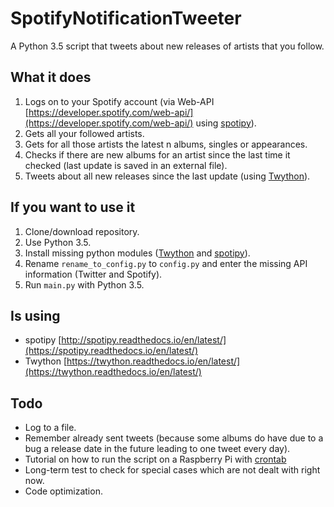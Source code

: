 # SpotifyNotificationTweeter
A Python 3.5 script that tweets about new releases of artists that you follow.

## What it does 
1. Logs on to your Spotify account (via Web-API [https://developer.spotify.com/web-api/](https://developer.spotify.com/web-api/) using [spotipy](https://spotipy.readthedocs.io/en/latest/)).
2. Gets all your followed artists.
3. Gets for all those artists the latest n albums, singles or appearances.
4. Checks if there are new albums for an artist since the last time it checked (last update is saved in an external file).
5. Tweets about all new releases since the last update (using [Twython](https://twython.readthedocs.io/en/latest/)).

## If you want to use it
1. Clone/download repository.
2. Use Python 3.5.
3. Install missing python modules ([Twython](https://twython.readthedocs.io/en/latest/) and [spotipy](https://spotipy.readthedocs.io/en/latest/)).
4. Rename `rename_to_config.py` to `config.py` and enter the missing API information (Twitter and Spotify).
5. Run `main.py` with Python 3.5.

## Is using
* spotipy [http://spotipy.readthedocs.io/en/latest/](https://spotipy.readthedocs.io/en/latest/)
* Twython [https://twython.readthedocs.io/en/latest/](https://twython.readthedocs.io/en/latest/)

## Todo
* Log to a file.
* Remember already sent tweets (because some albums do have due to a bug a release date in the future leading to one tweet every day).
* Tutorial on how to run the script on a Raspberry Pi with [crontab](https://www.raspberrypi.org/documentation/linux/usage/cron.md)
* Long-term test to check for special cases which are not dealt with right now.
* Code optimization.

